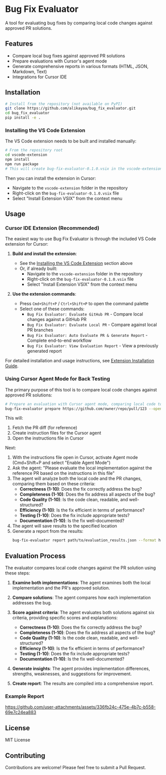 # Bug Fix Evaluator

A tool for evaluating bug fixes by comparing local code changes against approved PR solutions.

## Features

- Compare local bug fixes against approved PR solutions
- Prepare evaluations with Cursor's agent mode
- Generate comprehensive reports in various formats (HTML, JSON, Markdown, Text)
- Integrations for Cursor IDE

## Installation

```bash
# Install from the repository (not available on PyPI)
git clone https://github.com/alikayaa/bug_fix_evaluator.git
cd bug_fix_evaluator
pip install -e .
```

### Installing the VS Code Extension

The VS Code extension needs to be built and installed manually:

```bash
# From the repository root
cd vscode-extension
npm install
npm run package
# This will create bug-fix-evaluator-0.1.0.vsix in the vscode-extension folder
```

Then you can install the extension in Cursor:
- Navigate to the `vscode-extension` folder in the repository
- Right-click on the `bug-fix-evaluator-0.1.0.vsix` file
- Select "Install Extension VSIX" from the context menu

## Usage

### Cursor IDE Extension (Recommended)

The easiest way to use Bug Fix Evaluator is through the included VS Code extension for Cursor:

1. **Build and install the extension**:
   - See the [Installing the VS Code Extension](#installing-the-vs-code-extension) section above
   - Or, if already built:
     - Navigate to the `vscode-extension` folder in the repository
     - Right-click on the `bug-fix-evaluator-0.1.0.vsix` file
     - Select "Install Extension VSIX" from the context menu

2. **Use the extension commands**:
   - Press `Cmd+Shift+P` / `Ctrl+Shift+P` to open the command palette
   - Select one of these commands:
     - `Bug Fix Evaluator: Evaluate GitHub PR` - Compare local changes against a GitHub PR
     - `Bug Fix Evaluator: Evaluate Local PR` - Compare against local PR branches
     - `Bug Fix Evaluator: Auto Evaluate PR & Generate Report` - Complete end-to-end workflow
     - `Bug Fix Evaluator: View Evaluation Report` - View a previously generated report

For detailed installation and usage instructions, see [Extension Installation Guide](docs/extension_installation.md).


### Using Cursor Agent Mode for Back Testing

The primary purpose of this tool is to compare local code changes against approved PR solutions:

```bash
# Prepare an evaluation with Cursor agent mode, comparing local code to PR
bug-fix-evaluator prepare https://github.com/owner/repo/pull/123 --open-cursor --no-cleanup
```

This will:
1. Fetch the PR diff (for reference)
2. Create instruction files for the Cursor agent
3. Open the instructions file in Cursor

Next:
1. With the instructions file open in Cursor, activate Agent mode (Cmd+Shift+P and select "Enable Agent Mode")
2. Ask the agent: "Please evaluate the local implementation against the reference PR based on the instructions in this file"
3. The agent will analyze both the local code and the PR changes, comparing them based on these criteria:
   - **Correctness (1-10)**: Does the fix correctly address the bug?
   - **Completeness (1-10)**: Does the fix address all aspects of the bug?
   - **Code Quality (1-10)**: Is the code clean, readable, and well-structured?
   - **Efficiency (1-10)**: Is the fix efficient in terms of performance?
   - **Testing (1-10)**: Does the fix include appropriate tests?
   - **Documentation (1-10)**: Is the fix well-documented?
4. The agent will save results to the specified location
5. Generate a report from the results:
   ```bash
   bug-fix-evaluator report path/to/evaluation_results.json --format html --open
   ```

## Evaluation Process

The evaluator compares local code changes against the PR solution using these steps:

1. **Examine both implementations**: The agent examines both the local implementation and the PR's approved solution.

2. **Compare solutions**: The agent compares how each implementation addresses the bug.

3. **Score against criteria**: The agent evaluates both solutions against six criteria, providing specific scores and explanations:
   - **Correctness (1-10)**: Does the fix correctly address the bug?
   - **Completeness (1-10)**: Does the fix address all aspects of the bug?
   - **Code Quality (1-10)**: Is the code clean, readable, and well-structured?
   - **Efficiency (1-10)**: Is the fix efficient in terms of performance?
   - **Testing (1-10)**: Does the fix include appropriate tests?
   - **Documentation (1-10)**: Is the fix well-documented?

4. **Generate insights**: The agent provides implementation differences, strengths, weaknesses, and suggestions for improvement.

5. **Create report**: The results are compiled into a comprehensive report.

### Example Report

https://github.com/user-attachments/assets/336fb24c-475e-4b7c-b558-69e7c24ea883


## License

MIT License

## Contributing

Contributions are welcome! Please feel free to submit a Pull Request.
